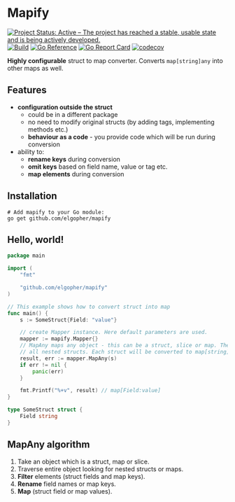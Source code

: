 # Mapify

[![Project Status: Active – The project has reached a stable, usable state and is being actively developed.](https://www.repostatus.org/badges/latest/active.svg)](https://www.repostatus.org/#active)
[![Build](https://github.com/elgopher/mapify/actions/workflows/build.yml/badge.svg)](https://github.com/elgopher/mapify/actions/workflows/build.yml)
[![Go Reference](https://pkg.go.dev/badge/github.com/elgopher/mapify.svg)](https://pkg.go.dev/github.com/elgopher/mapify)
[![Go Report Card](https://goreportcard.com/badge/github.com/elgopher/mapify)](https://goreportcard.com/report/github.com/elgopher/mapify)
[![codecov](https://codecov.io/gh/elgopher/mapify/branch/master/graph/badge.svg)](https://codecov.io/gh/elgopher/mapify)

**Highly configurable** struct to map converter. Converts `map[string]any` into other maps as well.

## Features

* **configuration outside the struct**
  * could be in a different package
  * no need to modify original structs (by adding tags, implementing methods etc.)
  * **behaviour as a code** - you provide code which will be run during conversion
* ability to:
  * **rename keys** during conversion
  * **omit keys** based on field name, value or tag etc.
  * **map elements** during conversion

## Installation

```shell
# Add mapify to your Go module:
go get github.com/elgopher/mapify        
```

## Hello, world!

```go
package main

import (
	"fmt"

	"github.com/elgopher/mapify"
)

// This example shows how to convert struct into map
func main() {
	s := SomeStruct{Field: "value"}

	// create Mapper instance. Here default parameters are used.
	mapper := mapify.Mapper{} 
	// MapAny maps any object - this can be a struct, slice or map. The whole object is traversed in order to find
	// all nested structs. Each struct will be converted to map[string]interface{}
	result, err := mapper.MapAny(s)
	if err != nil {
		panic(err)
	}

	fmt.Printf("%+v", result) // map[Field:value]
}

type SomeStruct struct {
	Field string
}
```

## MapAny algorithm

1. Take an object which is a struct, map or slice.
2. Traverse entire object looking for nested structs or maps.
3. **Filter** elements (struct fields and map keys).
4. **Rename** field names or map keys.
5. **Map** (struct field or map values).
